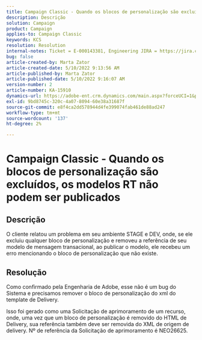 ```yaml
---
title: Campaign Classic - Quando os blocos de personalização são excluídos, os modelos RT não podem ser publicados
description: Descrição
solution: Campaign
product: Campaign
applies-to: Campaign Classic
keywords: KCS
resolution: Resolution
internal-notes: Ticket = E-000143381, Engineering JIRA = https://jira.corp.adobe.com/browse/NEO-26451 , Enhancement = https://jira.corp.adobe.com/browse/NEO-26451
bug: false
article-created-by: Marta Zator
article-created-date: 5/10/2022 9:13:56 AM
article-published-by: Marta Zator
article-published-date: 5/10/2022 9:16:07 AM
version-number: 2
article-number: KA-15910
dynamics-url: https://adobe-ent.crm.dynamics.com/main.aspx?forceUCI=1&pagetype=entityrecord&etn=knowledgearticle&id=d7a4d37e-41d0-ec11-a7b5-00224809c101
exl-id: 9bd8745c-320c-4a07-8094-60e38a31687f
source-git-commit: e8f4ca2dd578944d4fe399074fab461de88ad247
workflow-type: tm+mt
source-wordcount: '137'
ht-degree: 2%

---
```


# Campaign Classic - Quando os blocos de personalização são excluídos, os modelos RT não podem ser publicados

## Descrição


O cliente relatou um problema em seu ambiente STAGE e DEV, onde, se ele excluiu qualquer bloco de personalização e removeu a referência de seu modelo de mensagem transacional, ao publicar o modelo, ele recebeu um erro mencionando o bloco de personalização que não existe.


## Resolução


Como confirmado pela Engenharia de Adobe, esse não é um bug do Sistema e precisamos remover o bloco de personalização do xml do template de Delivery.

Isso foi gerado como uma Solicitação de aprimoramento de um recurso, onde, uma vez que um bloco de personalização é removido do HTML de Delivery, sua referência também deve ser removida do XML de origem de delivery. Nº de referência da Solicitação de aprimoramento é NEO26625.
